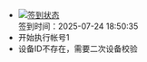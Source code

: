 - [![签到状态](https://github.com/womade/Cloud189-Actions/actions/workflows/main.yml/badge.svg?branch=main)](https://github.com/womade/Cloud189-Actions/actions/workflows/main.yml) <br> 签到时间：2025-07-24 18:50:35
- 开始执行帐号1
- 设备ID不存在，需要二次设备校验

